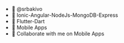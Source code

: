 - 👋 @srbakivo
- 👀 Ionic-Angular-NodeJs-MongoDB-Express
- 👀 Flutter-Dart
- 🌱 Mobile Apps
- 💞️ Collaborate with me on Mobile Apps

<!---
srbakivo/srbakivo is a ✨ special ✨ repository because its `README.md` (this file) appears on your GitHub profile.
You can click the Preview link to take a look at your changes.
--->
